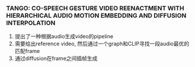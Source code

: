 ### TANGO: CO-SPEECH GESTURE VIDEO REENACTMENT WITH HIERARCHICAL AUDIO MOTION EMBEDDING AND DIFFUSION INTERPOLATION
1. 提出了一种根据audio生成video的pipeline
2. 需要给出reference video, 然后通过一个graph和CLIP寻找一段audio最优的匹配frame
3. 通过diffusion在frame之间插帧生成